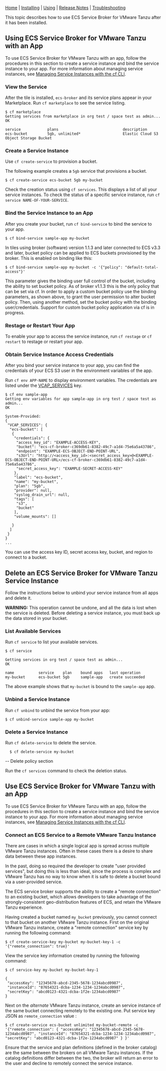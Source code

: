 [Home](index.md) | [Installing](installing.md) | [Using](usage.md) | [Release Notes](release-notes.md) | [Troubleshooting](troubleshooting.md)

This topic describes how to use ECS Service Broker for VMware Tanzu after it has been installed.

## <a id='using'></a> Using ECS Service Broker for VMware Tanzu with an App

To use ECS Service Broker for VMware Tanzu with an app, follow the procedures in this section to create a service instance and bind the service instance to your app. For more information about managing service instances, see [Managing Service Instances with the cf CLI](https://techdocs.broadcom.com/us/en/vmware-tanzu/platform/tanzu-platform-for-cloud-foundry/4-0/tpcf/services-managing-services.html).

### <a id="list"></a> View the Service

After the tile is installed, `ecs-broker` and its service plans appear in your Marketplace. Run `cf marketplace` to see the service listing.

```
$ cf marketplace
Getting services from marketplace in org test / space test as admin...
OK

service            plans                             description
ecs-bucket         5gb, unlimited*                   Elastic Cloud S3 Object Storage Bucket
```

### <a id="create"></a> Create a Service Instance

Use `cf create-service` to provision a bucket.

The following example creates a `5gb` service that provisions a bucket.

```
$ cf create-service ecs-bucket 5gb my-bucket
```

Check the creation status using `cf services`. This displays a list of all your service instances. To check the status of a specific service instance, run `cf service NAME-OF-YOUR-SERVICE`.

### <a id="bind"></a> Bind the Service Instance to an App

After you create your bucket, run `cf bind-service` to bind the service to your app.

```
$ cf bind-service sample-app my-bucket
```

In tiles using broker (software) version 1.1.3 and later connected to ECS v3.3 and later, bucket policy can be applied to ECS buckets provisioned by the broker. This is enabled on binding like this:

```
$ cf bind-service sample-app my-bucket -c '{"policy": "default-total-access"}'
```

This parameter gives the binding user full control of the bucket, including the ability to set bucket policy. As of broker v1.1.3 this is the only policy that can be set via cf.
In order to apply a custom bucket policy use the binding parameters, as shown above, to grant the user permission to alter bucket policy. Then, using another method, set the bucket policy with the binding user/credentials.
Support for custom bucket policy application via cf is in progress.

### <a id="restart"></a> Restage or Restart Your App

To enable your app to access the service instance, run `cf restage` or `cf restart` to restage or restart your app.

### <a id="obtain"></a> Obtain Service Instance Access Credentials

After you bind your service instance to your app, you can find the credentials of your ECS S3 user in the environment variables of the app.

Run `cf env APP-NAME` to display environment variables. The credentials are listed under the [VCAP_SERVICES](https://docs.pivotal.io/pivotalcf/devguide/deploy-apps/environment-variable.html#VCAP-SERVICES) key.

```
$ cf env sample-app
Getting env variables for app sample-app in org test / space test as admin...
OK

System-Provided:
{
 "VCAP_SERVICES": {
  "ecs-bucket": [
   {
    "credentials": {
     "access_key_id": "EXAMPLE-ACCESS-KEY",
     "bucket": "ecs-cf-broker-c369db61-8382-49c7-a1d4-75e6a5a43786",
     "endpoint": "EXAMPLE-ECS-OBJECT-END-POINT-URL",
     "s3Url": "http://<access_key_id>:<secret_access_key>@<EXAMPLE-ECS-OBJECT-END-POINT-URL>/ecs-cf-broker-c369db61-8382-49c7-a1d4-75e6a5a43786",
     "secret_access_key": "EXAMPLE-SECRET-ACCESS-KEY"
    },
    "label": "ecs-bucket",
    "name": "my-bucket",
    "plan": "5gb",
    "provider": null,
    "syslog_drain_url": null,
    "tags": [
     "s3",
     "bucket"
    ],
    "volume_mounts": []

   }
  ]
 }
}
...
```

You can use the access key ID, secret access key, bucket, and region to connect to a bucket.


## <a id='deleting'></a> Delete an ECS Service Broker for VMware Tanzu Service Instance

Follow the instructions below to unbind your service instance from all apps and delete it.

<p class="note warning"><strong>WARNING:</strong> This operation cannot be undone, and all the data is lost when the service is deleted. Before deleting a service instance, you must back up the data stored in your bucket.</p>

### <a id="list2"></a> List Available Services

Run `cf service` to list your available services.

```
$ cf service

Getting services in org test / space test as admin...
OK

name           service    plan    bound apps   last operation
my-bucket      ecs-bucket 5gb     sample-app   create succeeded
```

The above example shows that `my-bucket` is bound to the `sample-app` app.

### <a id="unbind"></a> Unbind a Service Instance

Run `cf unbind` to unbind the service from your app:

```
$ cf unbind-service sample-app my-bucket
```

### <a id="delete"></a> Delete a Service Instance

Run `cf delete-service` to delete the service.

```
  $ cf delete-service my-bucket
```
-- Delete policy section

Run the `cf services` command to check the deletion status.


## <a id='using'></a> Use ECS Service Broker for VMware Tanzu with an App

To use ECS Service Broker for VMware Tanzu with an app, follow the procedures in this section to create a service instance and bind the service instance to your app. For more information about managing service instances,
see [Managing Service Instances with the cf CLI](https://techdocs.broadcom.com/us/en/vmware-tanzu/platform/tanzu-platform-for-cloud-foundry/4-0/tpcf/services-managing-services.html).

### <a id="remote"></a> Connect an ECS Service to a Remote VMware Tanzu Instance

There are cases in which a single logical app is spread across multiple VMware Tanzu instances. Often in these cases there is a desire to share data between these app instances.

In the past, doing so required the developer to create "user provided services", but doing this is less than ideal, since the process is complex and VMware Tanzu has no way to know when it is safe to delete a bucket bound via a user-provided service.

The ECS service broker supports the ability to create a "remote connection" to an existing bucket, which allows developers to take advantage of the strongly-consistent geo-distribution features of ECS, and retain the VMware Tanzu experience.

Having created a bucket named `my_bucket` previously, you cannot connect to that bucket on another VMware Tanzu instance. First on the original VMware Tanzu instance, create a "remote connection" service key by running the following command:

```
$ cf create-service-key my-bucket my-bucket-key-1 -c '{"remote_connection": true}'
```

View the service key information created by running the following command:

```
$ cf service-key my-bucket my-bucket-key-1

{
 "accessKey": "12345678-abcd-2345-5678-1234abcd0987",
 "instanceId": "87654321-dcba-1234-1234-1234abcd0987",
 "secretKey": "abcd0123-4321-dcba-1f2e-1234abcd0987"
}
```

Next on the _alternate_ VMware Tanzu instance, create an service instance of the same bucket connecting remotely to the existing one. Put service key JSON as `remote_connection` value :

```
$ cf create-service ecs-bucket unlimited my-bucket-remote -c '{"remote_connection": { "accessKey": "12345678-abcd-2345-5678-1234abcd0987", "instanceId": "87654321-dcba-1234-1234-1234abcd0987", "secretKey": "abcd0123-4321-dcba-1f2e-1234abcd0987" } }'
```

Ensure that the service and plan definitions (defined in the broker catalog) are the same between the brokers on all VMware Tanzu instances.
If the catalog definitions differ between the two, the broker will return an error to the user and decline to remotely connect the service instance.
